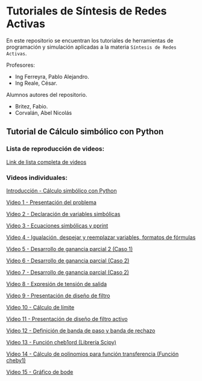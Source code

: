 # Tutoriales de Síntesis de Redes Activas

En este repositorio se encuentran los tutoriales de herramientas de programación y simulación aplicadas a la materia `Síntesis de Redes Activas`.

Profesores:

- Ing Ferreyra, Pablo Alejandro.
- Ing Reale, César.

Alumnos autores del repositorio.

- Britez, Fabio.
- Corvalán, Abel Nicolás

## Tutorial de Cálculo simbólico con Python

### Lista de reproducción de videos:

[Link de lista completa de videos](https://www.youtube.com/watch?v=F6ujjDOjWQo&list=PLe_mZX5j2OGN8P_5LrESM40GkV0_E-5Xi&index=2)

### Videos individuales:

[Introducción - Cálculo simbólico con Python](https://youtu.be/F6ujjDOjWQo)

[Video 1 - Presentación del problema](https://youtu.be/cqacZlsLZ64)

[Video 2 - Declaración de variables simbólicas](https://youtu.be/h6vjE2R-K2s)

[Video 3 - Ecuaciones simbólicas y pprint](https://youtu.be/0l3c6Er5YUQ)

[Video 4 - Igualación, despejar y reemplazar variables, formatos de fórmulas](https://youtu.be/ZBzXcyAaMy4)

[Video 5 - Desarrollo de ganancia parcial 2 (Caso 1)](https://youtu.be/0o_GcfVgaRQ)


[Video 6 - Desarrollo de ganancia parcial (Caso 2)](https://youtu.be/xHdlE0GsgGk)

[Video 7 - Desarrollo de ganancia parcial (Caso 2)](https://youtu.be/K_pVzdAvSGM)

[Video 8 - Expresión de tensión de salida](https://youtu.be/6gXkAlmP5tg)

[Video 9 - Presentación de diseño de filtro](https://youtu.be/3gi1Zy24C6s)

[Video 10 - Cálculo de límite](https://youtu.be/PcR_LoR0PtA)

[Video 11 - Presentación de diseño de filtro activo](https://youtu.be/DgbPz_TYCtk)

[Video 12 - Definición de banda de paso y banda de rechazo](https://youtu.be/vdy0UPA0DSA)

[Video 13 - Función cheb1ord (Librería Scipy)](https://youtu.be/XyyZhRYgCfQ)

[Video 14 - Cálculo de polinomios para función transferencia (Función cheby1)](https://youtu.be/8oRMgSr7rn8)

[Video 15 - Gráfico de bode](https://youtu.be/t3egfR55wb8)
